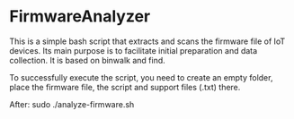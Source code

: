 # FirmwareAnalyzer

This is a simple bash script that extracts and scans the firmware file of IoT devices. Its main purpose is to facilitate initial preparation and data collection. It is based on binwalk and find.

To successfully execute the script, you need to create an empty folder, place the firmware file, the script and support files (.txt) there.

After:
    sudo ./analyze-firmware.sh
